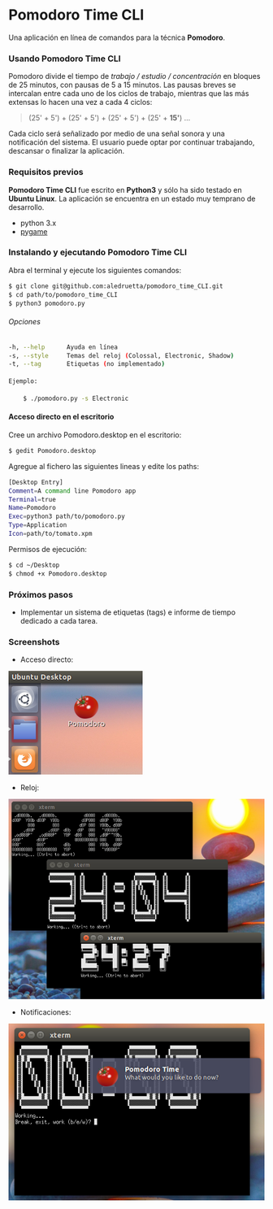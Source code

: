 # Pomodoro Time CLI

Una aplicación en línea de comandos para la técnica **Pomodoro**.

### Usando Pomodoro Time CLI

Pomodoro divide el tiempo de _trabajo / estudio / concentración_ en bloques de 25 minutos, con pausas de 5 a 15 minutos. Las pausas breves se intercalan entre cada uno de los ciclos de trabajo, mientras que las más extensas lo hacen una vez a cada 4 ciclos:

> (25' + 5') + (25' + 5') + (25' + 5') + (25' + **15'**) ...

Cada ciclo será señalizado por medio de una señal sonora y una notificación del sistema. El usuario puede optar por continuar trabajando, descansar o finalizar la aplicación.

### Requisitos previos

**Pomodoro Time CLI** fue escrito en **Python3** y sólo ha sido testado en **Ubuntu Linux**. La aplicación se encuentra en un estado muy temprano de desarrollo.

- python 3.x
- [pygame](http://pygame.org)

### Instalando y ejecutando Pomodoro Time CLI

Abra el terminal y ejecute los siguientes comandos:

```bash
$ git clone git@github.com:aledruetta/pomodoro_time_CLI.git
$ cd path/to/pomodoro_time_CLI
$ python3 pomodoro.py
```

###### Opciones

```bash
-h, --help      Ayuda en línea
-s, --style     Temas del reloj (Colossal, Electronic, Shadow)
-t, --tag       Etiquetas (no implementado)

Ejemplo:

    $ ./pomodoro.py -s Electronic
```

#### Acceso directo en el escritorio

Cree un archivo Pomodoro.desktop en el escritorio:

```bash
$ gedit Pomodoro.desktop
```

Agregue al fichero las siguientes lineas y edite los paths:

```bash
[Desktop Entry]
Comment=A command line Pomodoro app
Terminal=true
Name=Pomodoro
Exec=python3 path/to/pomodoro.py
Type=Application
Icon=path/to/tomato.xpm
```

Permisos de ejecución:

```bash
$ cd ~/Desktop
$ chmod +x Pomodoro.desktop
```

### Próximos pasos

- Implementar un sistema de etiquetas (tags) e informe de tiempo dedicado a cada tarea.

### Screenshots

- Acceso directo:

![Acceso directo en el escritorio](images/shortcut.png)

- Reloj:

![Pomodoro Time CLI working](images/themes.png)

- Notificaciones:

![Notificaciones](images/notify.png)

